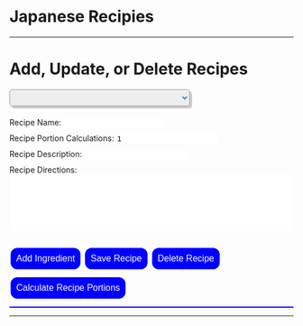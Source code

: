 <head>
  <style>
    table,
    td {
      border: 1px solid white;
    }
    th {
      border: 2px solid white;
    }
    .recipeNameSelect {
        width: 320px;
        height: 30px;
        border: 1px solid #999;
        font-size: 18px;
        color: #1c87c9;
        background-color: #eee;
        border-radius: 5px;
        box-shadow: 4px 4px #ccc;
      }
    .button {
      text-align: center;
      border: none;
      color: white;
      padding: 10px;
      text-align: center;
      text-decoration: none;
      display: inline-block;
      font-size: 16px;
      margin: 4px 2px;
      cursor: pointer;
      border-radius: 12px;
      background-color: blue; /* Green */
   }
  </style>
</head>
<!-- Portion UI -->
<div>
  <h1>Japanese Recipies</h1>
</div>

<hr/>

<div id="createrec">
  <h1>Add, Update, or Delete Recipes</h1>
  
  <div style="margin-top:10px;margin-bottom:20px;">
    <select id="recipeNamesDropDown" class="recipeNameSelect"> </select>
  </div>
  <div id="addRecipe" style="margin-top:10px;margin-bottom:10px;">
    <div style="margin-top:10px;margin-bottom:10px;">
      <label for="recName">Recipe Name:</label>
      <input type="text" id="recName" name="recName" style="border:1px;border-radius:5px;" />
    </div>
    <div style="margin-top:10px;margin-bottom:10px;">
      <label for="recCalc">Recipe Portion Calculations:</label>
      <input type="text" id="recCalc" name="recCalc" value="1" style="border:1px;border-radius:5px;" />
    </div>
    <div style="margin-top:10px;margin-bottom:10px;">
      <label for="recDesc">Recipe Description:</label>
      <input type="text" id="recDesc" name="recDesc"  style="border:1px;border-radius:5px;"/>
    </div>
    <div style="margin-top:10px;margin-bottom:10px;">
      <label for="recDir">Recipe Directions:</label>
      <input type="textarea" id="recDir" name="recDir" style="width:500px;height:100px; border:1px;border-radius:5px;" />
    </div>
    <div id="createRecipeDiv" style="margin-top:10px;margin-bottom:10px;">
    </div>
    <div style="margin-top:10px;margin-bottom:10px;">
      <button class = "button" type="button" style="margin-top: 20px;" onclick="addIngredient()">Add Ingredient</button>
      <button class = "button" type="button" style="margin-top: 10px;" onclick="submitRec()">Save Recipe</button>
      <button class = "button" type="button" style="margin-top: 10px;" onclick="deleteRec()">Delete Recipe</button>
      <button class = "button" type="button" style="margin-top: 10px;" onclick="calcRec()">Calculate Recipe Portions</button>
    </div>
    <div id="recResult" style="border: 1px solid blue;">
    </div>
  </div>

  <hr/>


  <script>
    let rec = null;
    // const url = "http://172.18.185.251:8091/api/jpFood";
    const url = "http://localhost:8091/api/jpFood/"; // (NOT WORKING; needs a fix)
    selectedRecName = "";

    // prepare fetch GET options
    const options = {
      method: "GET", // *GET, POST, PUT, DELETE, etc.
      mode: "cors", // no-cors, *cors, same-origin
      cache: "default", // *default, no-cache, reload, force-cache, only-if-cached
      credentials: "omit", // include, *same-origin, omit
      headers: {
        "Content-Type": "application/json",
      },
    };


    function onPortionSubmit(e) {
      console.log(e.target.elements.portions.value);
      const portions = e.target.elements.portions.value ?? 1;
      e.preventDefault();
      var recInput =  extractRecipeUserInput();
      

      if (rec != null) {
        // for (const portions)
        measurements.innerHTML = "Work in Progress, add measurements from backend for " + portions + rec.name;
        console.log(portions)
        

      }
    }

    function calcRec() {
      rec = extractRecipeUserInput();
      const calculate_options = { 
      ...options, 
      method: 'POST',
      body: JSON.stringify(rec) 
      }; // clones and replaces method

      fetch(url + 'portions', calculate_options).then((response) => {
        // response contains valid result
        response.json().then((data) => {
          console.log("Portion Calculation Result:", data);
          var textbox = document.getElementById("recResult");
          text = text + `<b>${rec.name}</b>`;
          text = '<b>Inegredients:</b>:';
          text = text + '<ul>';
          for (let ing of data.ingredients) {
            const itext = `<li>${ing.amount} ${ing.type} of ${ing.unit}</li>`;
            text += itext;
          }
          text += '</ul>';

          text += createDirections(data.directions);
          
          textbox.innerHTML = text;
        });
      });
    }
    
    function createDirections(dirs) {
      dirbox = '';
      i = 1;
      for (let dir of dirs) {
        const itext = `Step ${i} - ${dir.step}\r\n`;
        dirbox += itext;
      }
      return dirbox;
    }

    function filterByString(data, s) {
      return data.filter((e) => e.name.includes(s))[0];
    }
    totalIngredientRowIdx = 2;
    function addIngredient() {
      initIngredient(0, '', '',  totalIngredientRowIdx++);     
    }

    function initIngredient(amount = 0, unit = "", type = "", rowIdx) {
      var table = document.getElementById("createRecipe");
      var row = table.insertRow(rowIdx);
      var cell1 = row.insertCell(0);
      var cell2 = row.insertCell(1);
      var cell3 = row.insertCell(2);
      var cell4 = row.insertCell(3);
      // Do string interpolation for each cell
      cell1.innerHTML = `<input type="text" size="20" name="ingNum[] "value="${amount}">`;
      cell2.innerHTML = `<input type="text" size="20" name="ingName[] "value="${type}">`;
      cell3.innerHTML = `<input type="text" size="20" name="ingMeas[] "value="${unit}">`;
      cell4.innerHTML = '<button type="button" id="delIng" onclick = "deleteIng(this)">x</button>';

      return totalIngredientRowIdx++;
    }

    function deleteIng(r) {
      var i = r.parentNode.parentNode.rowIndex;
      document.getElementById("createRecipe").deleteRow(i);
    }

    function submitRec() {
      var recInput =  extractRecipeUserInput();
      saveRec(jpFood);

    }
    function extractRecipeUserInput() {
      var table = document.getElementById("createRecipe");
      var count = table.rows.length - 1;
      var name = document.getElementById("recName");
      var descr = document.getElementById("recDesc");
      var directions = document.getElementById("recDir");
      var portions = document.getElementById("recCalc");
      if (portions.value === '') {
        intPortions = 1;
      }
      else {
        intPortions = parseInt(portions.value);
        if (Number.isInteger(intPortions) === false) {
          alert(portions.value + " is not a number, please input a number.");
          return;
        }
      }

      var jpFood = {
        name: name.value,
        description: descr.value,
        directions: directions.value,
        portions : intPortions,
        ingredients: [],
      };

      for (i = 1; i <= count; i++) {
        var row = table.rows[i].getElementsByTagName("td");
        var tdNum = row[0];
        var tdMeas = row[1];
        var tdName = row[2];

        var inputNum = tdNum.getElementsByTagName("input")[0];
        inputAmnt = parseInt(inputNum.value);

        if (Number.isInteger(inputAmnt) === false) {
          alert(inputNu2m.value + " is not a number, please input a number.");
          return;
        }
        var inputMeas = tdMeas.getElementsByTagName("input")[0];
        var inputName = tdName.getElementsByTagName("input")[0];
        var ingred = {
          type: inputName?.value,
          amount: inputAmnt,
          unit: inputMeas?.value,
        };
        jpFood.ingredients.push(ingred);
      } // end for ingred
      return jpFood;
    }

    function deleteRec() {
      rec = { name : selectedRecName };
      const delete_options = { 
      ...options, 
      method: 'POST',
      body: JSON.stringify(rec) 
      }; // clones and replaces method

      fetch(url + 'delete', delete_options).then((response) => {
        // response contains valid result
        response.json().then((data) => {
          console.log("all food ", data);
             
        getAllRecipes(rec.name);
        });
      });
    }

    function getAllRecipes(name=undefined) {
      const recipesDropDown = document.getElementById("recipeNamesDropDown");
      document.querySelectorAll('#recipeNamesDropDown option').forEach(option => option.remove())
      
      //Async fetch API call to the database to create a new user
      fetch(url, options).then((response) => {
        let firstOptionKey = undefined;
        // response contains valid result
        response.json().then((data) => {
          console.log("all food ", data);
          //add a table row for the new/created userId
          const tr = document.createElement("tr");
          for (let key in data) {
            let option = document.createElement("option");
            // Set first name on the dropdown so can fill in data form later
            firstOptionKey = firstOptionKey ?? data[key].name;
            option.setAttribute("value", data[key].name);
            let optionText = document.createTextNode(data[key].name);
            option.appendChild(optionText);
            recipesDropDown.appendChild(option);
          }
          
          firstOptionKey = name ? name: firstOptionKey;
          selectedRecName = firstOptionKey;
          rec = filterByString(data, firstOptionKey);
          onRecipeNameChange(rec);
          recipesDropDown.addEventListener("change", (e) => {
            selectedRecName = e.target.value;
            rec = filterByString(data, e.target.value);
            onRecipeNameChange(rec);
          });
        });
      });
    }
    function onRecipeNameChange(rec) {
      var nameField = document.getElementById("recName");
      nameField.setAttribute('value', rec.name);
      var dirField = document.getElementById("recDir");
      // TODO: Keira
      dirField.value =  createDirections(rec.directions);
      if (rec.description) {
        var descrField = document.getElementById("recDesc");
        descrField.setAttribute('value', rec.description); 
      }
      totalIngredientRowIdx = 0;
      createIngredientTable(rec.ingredients);
      
    }
    function removeIngredientRows() {
      const table = document.getElementById("createRecipe");
      if (table) {
        const rowLen = table.rows.length - 1;
        for(i=0; i < rowLen; i++) 
        {
          table.deleteRow(i);
        }
      }
    }
    function createIngredientTable(ingredients) {
      
      const recipeDiv = document.getElementById("createRecipeDiv");
      
      let table = document.getElementById("createRecipe");
      if (table) {
        table.remove();
      }
      table = document.createElement('table');
      table.setAttribute('id', 'createRecipe');

      var thead = table.insertRow(-1);
      ingHead = ['Number', 'Measurement Type', 'Ingredient Name'];
      for (var h = 0; h < ingHead.length; h++) {
        var th = document.createElement('th');              // TABLE HEADER.
        th.innerHTML = ingHead[h];
        thead.appendChild(th);
      }
      recipeDiv.appendChild(table);
      if (ingredients) {
        rowIdx = 1;
        for (let ing of ingredients) {
          initIngredient(ing.amount, ing.unit, ing.type, rowIdx++);
        }
        totalIngredientRowIdx = rowIdx;
      }
      
    }
    function saveRec(rec) {
      const post_options = { 
      ...options, 
      method: 'POST',
      body: JSON.stringify(rec) 
    }; // clones and replaces method

      fetch(url, post_options).then((response) => {
        // response contains valid result
        response.json().then((data) => {
          console.log("all food ", data);
             
        getAllRecipes(rec.name);
        });
      });
    }
    getAllRecipes();
  </script>
</div>
